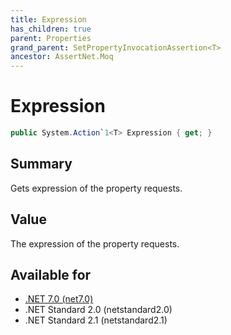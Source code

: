 ```yaml
---
title: Expression
has_children: true
parent: Properties
grand_parent: SetPropertyInvocationAssertion<T>
ancestor: AssertNet.Moq
---
```

# Expression

```csharp
public System.Action`1<T> Expression { get; }
```

## Summary
Gets expression of the property requests.

## Value
The expression of the property requests.

## Available for
- [.NET 7.0 (net7.0)](https://versionsof.net/core/7.0/)
- .NET Standard 2.0 (netstandard2.0)
- .NET Standard 2.1 (netstandard2.1)
